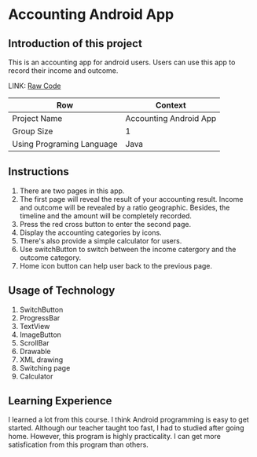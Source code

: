 # Accounting Android App

## Introduction of this project

This is an accounting app for android users. Users can use this app to record their income and outcome.</br>

LINK: [Raw Code](Final.rar)

Row | Context
-----|--------
 Project Name |  Accounting Android App
 Group Size |  1
 Using Programing Language | Java

## Instructions
1. There are two pages in this app.</br>
2. The first page will reveal the result of your accounting result. Income and outcome will be revealed by a ratio geographic. Besides, the timeline and the amount will be completely recorded.</br>
3. Press the red cross button to enter the second page.</br>
4. Display the accounting categories by icons.</br>
5. There's also provide a simple calculator for users.</br>
6. Use switchButton to switch between the income catergory and the outcome category.</br>
7. Home icon button can help user back to the previous page.</br>

## Usage of Technology
1.	SwitchButton</br>
2.	ProgressBar</br>
3.	TextView</br>
4.	ImageButton</br>
5.	ScrollBar</br>
6. Drawable</br>
7. XML drawing</br>
8. Switching page</br>
9. Calculator</br>

## Learning Experience
I learned a lot from this course. I think Android programming is easy to get started. Although our teacher taught too fast, I had to studied after going home. However, this program is highly practicality. I can get more satisfication from this program than others.</br>






